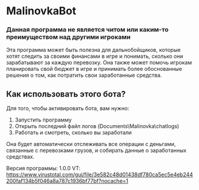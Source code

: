 # MalinovkaBot
### Данная программа не является читом или каким-то преимуществом над другими игроками

Эта программа может быть полезна для дальнобойщиков, которые хотят следить за своими финансами в игре и понимать, сколько они зарабатывают за каждую перевозку. Она также может помочь игрокам планировать свой бюджет в игре и принимать более обоснованные решения о том, как потратить свои заработанные средства.

## Как использовать этого бота?

Для того, чтобы активировать бота, вам нужно:
1. Запустить программу
2. Открыть последний файл логов (Documents\Malinovka\chatlogs)
3. Работать и смотреть, сколько вы заработали

Она будет автоматически отслеживать все операции с деньгами, связанные с перевозками грузов, и собирать данные о заработанных средствах.

Версия программы: 1.0.0
VT: https://www.virustotal.com/gui/file/3e582c48d01438df780ca5ec5e4eb244200faf134b5f046a8a787c1936bf77bf?nocache=1
